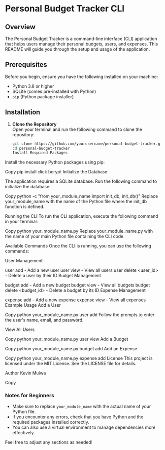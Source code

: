 # Personal Budget Tracker CLI

## Overview

The Personal Budget Tracker is a command-line interface (CLI) application that helps users manage their personal budgets, users, and expenses. This README will guide you through the setup and usage of the application.

## Prerequisites

Before you begin, ensure you have the following installed on your machine:

- Python 3.6 or higher
- SQLite (comes pre-installed with Python)
- `pip` (Python package installer)

## Installation

1. **Clone the Repository**  
    Open your terminal and run the following command to clone the repository:
   ```bash
   git clone https://github.com/yourusername/personal-budget-tracker.git
   cd personal-budget-tracker
   Install Required Packages
   ```

Install the necessary Python packages using pip:

Copy
pip install click bcrypt
Initialize the Database

The application requires a SQLite database. Run the following command to initialize the database:

Copy
python -c "from your_module_name import init_db; init_db()"
Replace your_module_name with the name of the Python file where the init_db function is defined.

Running the CLI
To run the CLI application, execute the following command in your terminal:

Copy
python your_module_name.py
Replace your_module_name.py with the name of your main Python file containing the CLI code.

Available Commands
Once the CLI is running, you can use the following commands:

User Management

user add - Add a new user
user view - View all users
user delete <user_id> - Delete a user by their ID
Budget Management

budget add - Add a new budget
budget view - View all budgets
budget delete <budget_id> - Delete a budget by its ID
Expense Management

expense add - Add a new expense
expense view - View all expenses
Example Usage
Add a User

Copy
python your_module_name.py user add
Follow the prompts to enter the user's name, email, and password.

View All Users

Copy
python your_module_name.py user view
Add a Budget

Copy
python your_module_name.py budget add
Add an Expense

Copy
python your_module_name.py expense add
License
This project is licensed under the MIT License. See the LICENSE file for details.

Author
Kevin Mulwa

Copy

### Notes for Beginners

- Make sure to replace `your_module_name` with the actual name of your Python file.
- If you encounter any errors, check that you have Python and the required packages installed correctly.
- You can also use a virtual environment to manage dependencies more effectively.

Feel free to adjust any sections as needed!
